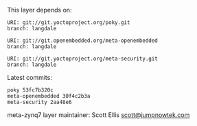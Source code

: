 This layer depends on:

    URI: git://git.yoctoproject.org/poky.git
    branch: langdale

    URI: git://git.openembedded.org/meta-openembedded
    branch: langdale

    URI: git://git.yoctoproject.org/meta-security.git
    branch: langdale

Latest commits:

    poky 53fc7b320c
    meta-openembedded 30f4c2b3a
    meta-security 2aa48e6

meta-zynq7 layer maintainer: Scott Ellis <scott@jumpnowtek.com>
